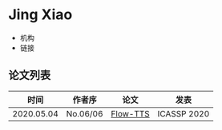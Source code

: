 # Jing Xiao

- 机构
- 链接

## 论文列表

| 时间 | 作者序 | 论文 | 发表 |
|:-:|:-:|---|---|
| 2020.05.04 | No.06/06 | [Flow-TTS](../Models/TTS2_Acoustic/2020.05.04_Flow-TTS.md) | ICASSP 2020 |
